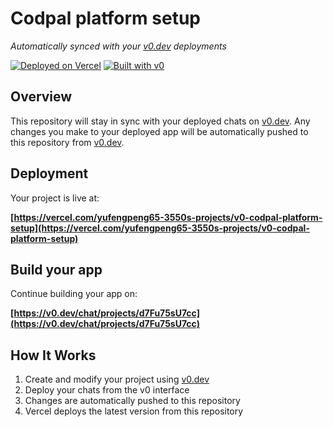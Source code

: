 # Codpal platform setup

*Automatically synced with your [v0.dev](https://v0.dev) deployments*

[![Deployed on Vercel](https://img.shields.io/badge/Deployed%20on-Vercel-black?style=for-the-badge&logo=vercel)](https://vercel.com/yufengpeng65-3550s-projects/v0-codpal-platform-setup)
[![Built with v0](https://img.shields.io/badge/Built%20with-v0.dev-black?style=for-the-badge)](https://v0.dev/chat/projects/d7Fu75sU7cc)

## Overview

This repository will stay in sync with your deployed chats on [v0.dev](https://v0.dev).
Any changes you make to your deployed app will be automatically pushed to this repository from [v0.dev](https://v0.dev).

## Deployment

Your project is live at:

**[https://vercel.com/yufengpeng65-3550s-projects/v0-codpal-platform-setup](https://vercel.com/yufengpeng65-3550s-projects/v0-codpal-platform-setup)**

## Build your app

Continue building your app on:

**[https://v0.dev/chat/projects/d7Fu75sU7cc](https://v0.dev/chat/projects/d7Fu75sU7cc)**

## How It Works

1. Create and modify your project using [v0.dev](https://v0.dev)
2. Deploy your chats from the v0 interface
3. Changes are automatically pushed to this repository
4. Vercel deploys the latest version from this repository
